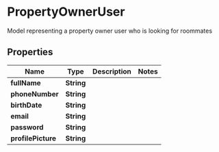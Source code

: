 

# PropertyOwnerUser

Model representing a property owner user who is looking for roommates

## Properties

| Name | Type | Description | Notes |
|------------ | ------------- | ------------- | -------------|
|**fullName** | **String** |  |  |
|**phoneNumber** | **String** |  |  |
|**birthDate** | **String** |  |  |
|**email** | **String** |  |  |
|**password** | **String** |  |  |
|**profilePicture** | **String** |  |  |



